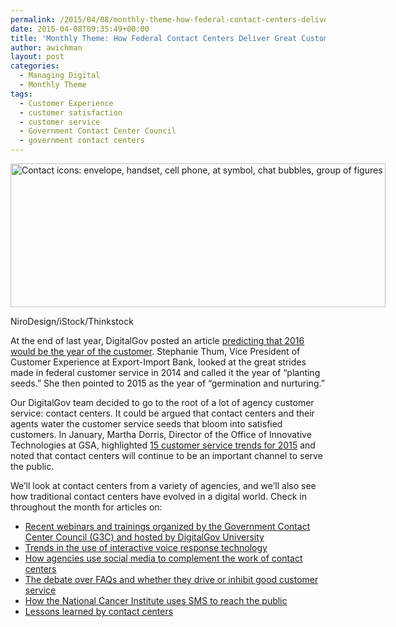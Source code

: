 ```yaml
---
permalink: /2015/04/08/monthly-theme-how-federal-contact-centers-deliver-great-customer-service/
date: 2015-04-08T09:35:49+00:00
title: 'Monthly Theme: How Federal Contact Centers Deliver Great Customer Service'
author: awichman
layout: post
categories:
  - Managing Digital
  - Monthly Theme
tags:
  - Customer Experience
  - customer satisfaction
  - customer service
  - Government Contact Center Council
  - government contact centers
---
```


<div id="attachment_261952" style="width: 610px" class="wp-caption aligncenter">
  <img class="size-full wp-image-261952" src="https://s3.amazonaws.com/sitesusa/wp-content/uploads/sites/212/2015/04/600-x-230-Website-Contact-Page-Icons-Concept-NiroDesign-iStock-Thinkstock-185858280-chat-and-group-icons-from-NiroDesign-175617593.jpg" alt="Contact icons: envelope, handset, cell phone, at symbol, chat bubbles, group of figures" width="600" height="230" />
  
  <p class="wp-caption-text">
    NiroDesign/iStock/Thinkstock
  </p>
</div>

At the end of last year, DigitalGov posted an article [predicting that 2016 would be the year of the customer](https://www.digitalgov.gov/2014/12/01/will-2016-be-the-federal-governments-year-of-the-customer/). Stephanie Thum, Vice President of Customer Experience at Export-Import Bank, looked at the great strides made in federal customer service in 2014 and called it the year of “planting seeds.” She then pointed to 2015 as the year of “germination and nurturing.”

Our DigitalGov team decided to go to the root of a lot of agency customer service: contact centers. It could be argued that contact centers and their agents water the customer service seeds that bloom into satisfied customers. In January, Martha Dorris, Director of the Office of Innovative Technologies at GSA, highlighted [15 customer service trends for 2015](https://www.digitalgov.gov/2015/01/12/15-government-customer-service-trends-for-2015/) and noted that contact centers will continue to be an important channel to serve the public.

We’ll look at contact centers from a variety of agencies, and we’ll also see how traditional contact centers have evolved in a digital world. Check in throughout the month for articles on:

  * [Recent webinars and trainings organized by the Government Contact Center Council (G3C) and hosted by DigitalGov University](https://www.digitalgov.gov/2015/04/10/government-contact-center-round-up/ "Government Contact Center Round Up")
  * [Trends in the use of interactive voice response technology](https://www.digitalgov.gov/2015/04/30/digitalgovs-inaugural-podcast-how-ivr-supports-contact-centers/ "DigitalGov’s Inaugural Podcast: How IVR Supports Contact Centers")
  * [How agencies use social media to complement the work of contact centers](https://www.digitalgov.gov/2015/04/24/meeting-customer-needs-through-social-media/)
  * [The debate over FAQs and whether they drive or inhibit good customer service](https://www.digitalgov.gov/2015/04/27/are-faqs-still-relevant/)
  * [How the National Cancer Institute uses SMS to reach the public](https://www.digitalgov.gov/2015/04/16/nci-reaching-the-public-via-sms-to-change-behaviors/ "NCI: Reaching the Public via SMS to Change Behaviors")
  * [Lessons learned by contact centers](https://www.digitalgov.gov/2015/04/28/4-decades-of-evolving-technology-in-federal-contact-centers/ "Lessons Learned from 4 Decades in Federal Contact Centers")